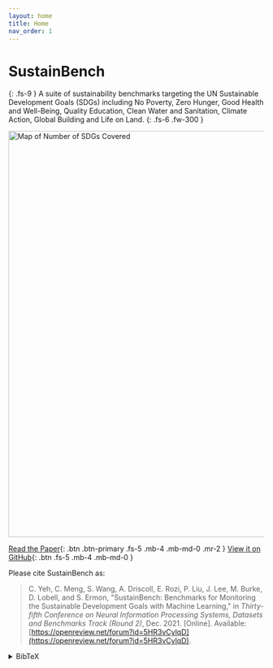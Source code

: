 ```yaml
---
layout: home
title: Home
nav_order: 1
---
```


# SustainBench
{: .fs-9 }
A suite of sustainability benchmarks targeting the UN Sustainable Development Goals (SDGs) including No Poverty, Zero Hunger, Good Health and Well-Being, Quality Education, Clean Water and Sanitation, Climate Action, Global Building and Life on Land.
{: .fs-6 .fw-300 }

<img src="{{ site.baseurl }}/assets/images/fig2.png" width="800" title="Map of Number of SDGs Covered">

[Read the Paper](https://openreview.net/forum?id=5HR3vCylqD){: .btn .btn-primary .fs-5 .mb-4 .mb-md-0 .mr-2 } [View it on GitHub](https://github.com/sustainlab-group/sustainbench/){: .btn .fs-5 .mb-4 .mb-md-0 }

Please cite SustainBench as:

> C. Yeh, C. Meng, S. Wang, A. Driscoll, E. Rozi, P. Liu, J. Lee, M. Burke, D. Lobell, and S. Ermon, "SustainBench: Benchmarks for Monitoring the Sustainable Development Goals with Machine Learning," in _Thirty-fifth Conference on Neural Information Processing Systems, Datasets and Benchmarks Track (Round 2)_, Dec. 2021. [Online]. Available: [https://openreview.net/forum?id=5HR3vCylqD](https://openreview.net/forum?id=5HR3vCylqD).

<details markdown="block">
<summary>BibTeX</summary>

```tex
@inproceedings{
    yeh2021sustainbench,
    title = {SustainBench: Benchmarks for Monitoring the Sustainable Development Goals with Machine Learning},
    author = {Christopher Yeh and Chenlin Meng and Sherrie Wang and Anne Driscoll and Erik Rozi and Patrick Liu and Jihyeon Lee and Marshall Burke and David Lobell and Stefano Ermon},
    booktitle = {Thirty-fifth Conference on Neural Information Processing Systems, Datasets and Benchmarks Track (Round 2)},
    year = {2021},
    month = {12},
    url = {https://openreview.net/forum?id=5HR3vCylqD}
}
```

</details>